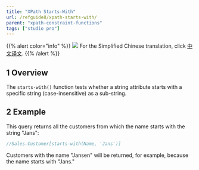 ```yaml
---
title: "XPath Starts-With"
url: /refguide8/xpath-starts-with/
parent: "xpath-constraint-functions"
tags: ["studio pro"]
---
```


{{% alert color="info" %}}
<img src="attachments/chinese-translation/china.png" style="display: inline-block; margin: 0" /> For the Simplified Chinese translation, click [中文译文](https://cdn.mendix.tencent-cloud.com/documentation/refguide8/xpath-starts-with.pdf).
{{% /alert %}}

## 1 Overview

The `starts-with()` function tests whether a string attribute starts with a specific string (case-insensitive) as a sub-string.

## 2 Example

This query returns all the customers from which the name starts with the string "Jans":

```java
//Sales.Customer[starts-with(Name, 'Jans')]
```

Customers with the name "Jansen" will be returned, for example, because the name starts with "Jans."
